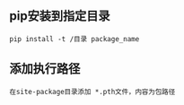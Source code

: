 ## pip安装到指定目录
```
pip install -t /目录 package_name
```

## 添加执行路径
```
在site-package目录添加 *.pth文件，内容为包路径
```
